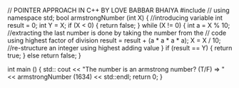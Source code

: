 // POINTER APPROACH IN C++ BY LOVE BABBAR BHAIYA
#include <iostream>
// using namespace std;
bool
armstrongNumber (int X)
{
  //introducing variable
  int result = 0;
  int Y = X;
  if (X < 0)
	{
	  return false;
	}
  while (X != 0)
	{
	  int a = X % 10;			//extracting the last number is done by taking the number from the
	  // code using highest factor of division
	  result = result + (a * a * a * a);
	  X = X / 10;				//re-structure an integer using highest adding value
	}
  if (result == Y)
	{
	  return true;
	}
  else
	return false;
}

int
main ()
{
  std::
	cout << "The number is an armstrong number? (T/F) => " <<
	armstrongNumber (1634) << std::endl;
  return 0;
}
